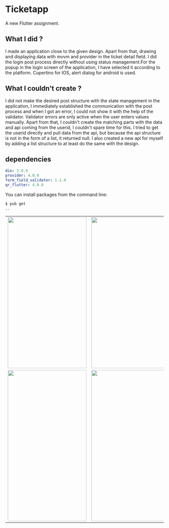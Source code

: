 # Ticketapp

A new Flutter assignment.

## What I did ? 

I made an application close to the given design. Apart from that, drawing and displaying data with mvvm and provider in the ticket detail field. I did the login post process directly without using status management.For the popup in the login screen of the application, I have selected it according to the platform. Cupertino for IOS, alert dialog for android is used.

## What I couldn't create ? 

I did not make the desired post structure with the state management in the application, I immediately established the communication with the post process and when I got an error, I could not show it with the help of the validator. Validator errors are only active when the user enters values manually. Apart from that, I couldn't create the matching parts with the data and api coming from the userid, I couldn't spare time for this. I tried to get the userid directly and pull data from the api, but because the api structure is not in the form of a list, it returned null. I also created a new api for myself by adding a list structure to at least do the same with the design.



## dependencies
```yaml
dio: 3.0.9
provider: 4.0.0
form_field_validator: 1.1.0
qr_flutter: 4.0.0
``` 

You can install packages from the command line:

```bash
$ pub get
..
```

<table>
  <tr>
    <td><img src="https://user-images.githubusercontent.com/45129432/133926513-c6fd4726-990a-447f-94ef-4aeb1a0d7e15.png" width=250 height=480></td>
    <td><img src="https://user-images.githubusercontent.com/45129432/133926491-eb80ca3b-1d8a-4cef-8b36-ad2ce202adea.png" width=250 height=480></td>
  </tr>

  <td><img src="https://user-images.githubusercontent.com/45129432/133926492-f08401d0-4694-4a86-bf04-758276a4f3e2.png" width=250 height=480></td>
  <td><img src="https://user-images.githubusercontent.com/45129432/133926497-249c7bff-b01e-49f8-a7b6-21929b7a642e.png" width=250 height=480></td>
</table>
  





